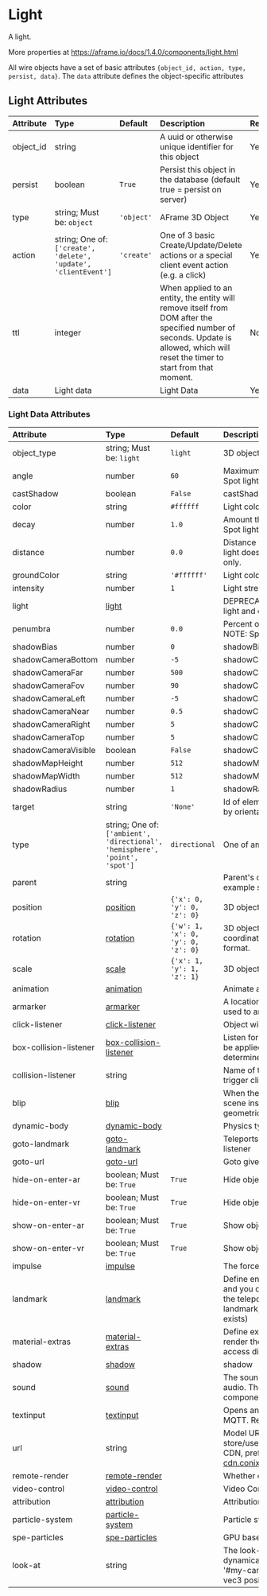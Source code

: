 
Light
=====


A light. 

More properties at <a href='https://aframe.io/docs/1.4.0/components/light.html'>https://aframe.io/docs/1.4.0/components/light.html</a>

All wire objects have a set of basic attributes ```{object_id, action, type, persist, data}```. The ```data``` attribute defines the object-specific attributes

Light Attributes
-----------------

|Attribute|Type|Default|Description|Required|
| :--- | :--- | :--- | :--- | :--- |
|object_id|string||A uuid or otherwise unique identifier for this object|Yes|
|persist|boolean|```True```|Persist this object in the database (default true = persist on server)|Yes|
|type|string; Must be: ```object```|```'object'```|AFrame 3D Object|Yes|
|action|string; One of: ```['create', 'delete', 'update', 'clientEvent']```|```'create'```|One of 3 basic Create/Update/Delete actions or a special client event action (e.g. a click)|Yes|
|ttl|integer||When applied to an entity, the entity will remove itself from DOM after the specified number of seconds. Update is allowed, which will reset the timer to start from that moment.|No|
|data|Light data||Light Data|Yes|

### Light Data Attributes

|Attribute|Type|Default|Description|Required|
| :--- | :--- | :--- | :--- | :--- |
|object_type|string; Must be: ```light```|```light```|3D object type.|Yes|
|angle|number|```60```|Maximum extent of spot light from its direction (in degrees). NOTE: Spot light type only.|No|
|castShadow|boolean|```False```|castShadow (point, spot, directional)|No|
|color|string|```#ffffff```|Light color.|No|
|decay|number|```1.0```|Amount the light dims along the distance of the light. NOTE: Point and Spot light type only.|No|
|distance|number|```0.0```|Distance where intensity becomes 0. If distance is 0, then the point light does not decay with distance. NOTE: Point and Spot light type only.|No|
|groundColor|string|```'#ffffff'```|Light color from below. NOTE: Hemisphere light type only|No|
|intensity|number|```1```|Light strength.|No|
|light|[light](light)||DEPRECATED: data.light.[property] is deprecated, use object_type: light and data.[property] instead.|No|
|penumbra|number|```0.0```|Percent of the spotlight cone that is attenuated due to penumbra. NOTE: Spot light type only.|No|
|shadowBias|number|```0```|shadowBias (castShadow=true)|No|
|shadowCameraBottom|number|```-5```|shadowCameraBottom (castShadow=true)|No|
|shadowCameraFar|number|```500```|shadowCameraFar (castShadow=true)|No|
|shadowCameraFov|number|```90```|shadowCameraFov (castShadow=true)|No|
|shadowCameraLeft|number|```-5```|shadowCameraBottom (castShadow=true)|No|
|shadowCameraNear|number|```0.5```|shadowCameraNear (castShadow=true)|No|
|shadowCameraRight|number|```5```|shadowCameraRight (castShadow=true)|No|
|shadowCameraTop|number|```5```|shadowCameraTop (castShadow=true)|No|
|shadowCameraVisible|boolean|```False```|shadowCameraVisible (castShadow=true)|No|
|shadowMapHeight|number|```512```|shadowMapHeight (castShadow=true)|No|
|shadowMapWidth|number|```512```|shadowMapWidth (castShadow=true)|No|
|shadowRadius|number|```1```|shadowRadius (castShadow=true)|No|
|target|string|```'None'```|Id of element the spot should point to. set to null to transform spotlight by orientation, pointing to it’s -Z axis. NOTE: Spot light type only.|No|
|type|string; One of: ```['ambient', 'directional', 'hemisphere', 'point', 'spot']```|```directional```|One of ambient, directional, hemisphere, point, spot.|No|
|parent|string||Parent's object_id. Child objects inherit attributes of their parent, for example scale and translation.|No|
|position|[position](position)|```{'x': 0, 'y': 0, 'z': 0}```|3D object position|No|
|rotation|[rotation](rotation)|```{'w': 1, 'x': 0, 'y': 0, 'z': 0}```|3D object rotation in quaternion representation; Right-handed coordinate system. Euler degrees are deprecated in wire message format.|No|
|scale|[scale](scale)|```{'x': 1, 'y': 1, 'z': 1}```|3D object scale|No|
|animation|[animation](animation)||Animate and tween values. |No|
|armarker|[armarker](armarker)||A location marker (such as an AprilTag, a lightAnchor, or an UWB tag), used to anchor scenes, or scene objects, in the real world.|No|
|click-listener|[click-listener](click-listener)||Object will listen for clicks|No|
|box-collision-listener|[box-collision-listener](box-collision-listener)||Listen for bounding-box collisions with user camera and hands. Must be applied to an object or model with geometric mesh. Collisions are determined by course bounding-box overlaps|No|
|collision-listener|string||Name of the collision-listener, default can be empty string. Collisions trigger click events|No|
|blip|[blip](blip)||When the object is created or deleted, it will animate in/out of the scene instead of appearing/disappearing instantly. Must have a geometric mesh.|No|
|dynamic-body|[dynamic-body](dynamic-body)||Physics type attached to the object. |No|
|goto-landmark|[goto-landmark](goto-landmark)||Teleports user to the landmark with the given name; Requires click-listener|No|
|goto-url|[goto-url](goto-url)||Goto given URL; Requires click-listener|No|
|hide-on-enter-ar|boolean; Must be: ```True```|```True```|Hide object when entering AR. Remove component to *not* hide|No|
|hide-on-enter-vr|boolean; Must be: ```True```|```True```|Hide object when entering VR. Remove component to *not* hide|No|
|show-on-enter-ar|boolean; Must be: ```True```|```True```|Show object when entering AR. Hidden otherwise|No|
|show-on-enter-vr|boolean; Must be: ```True```|```True```|Show object when entering VR. Hidden otherwise|No|
|impulse|[impulse](impulse)||The force applied using physics. Requires click-listener|No|
|landmark|[landmark](landmark)||Define entities as a landmark; Landmarks appears in the landmark list and you can move (teleport) to them; You can define the behavior of the teleport: if you will be at a fixed or random distance, looking at the landmark, fixed offset or if it is constrained by a navmesh (when it exists)|No|
|material-extras|[material-extras](material-extras)||Define extra material properties, namely texture encoding, whether to render the material's color and render order. The properties set here access directly Three.js material component. |No|
|shadow|[shadow](shadow)||shadow|No|
|sound|[sound](sound)||The sound component defines the entity as a source of sound or audio. The sound component is positional and is thus affected by the component's position. |No|
|textinput|[textinput](textinput)||Opens an HTML prompt when clicked. Sends text input as an event on MQTT. Requires click-listener.|No|
|url|string||Model URL. Store files paths under 'store/users/<username>' (e.g. store/users/wiselab/models/factory_robot_arm/scene.gltf); to use CDN, prefix with `https://arena-cdn.conix.io/` (e.g. https://arena-cdn.conix.io/store/users/wiselab/models/factory_robot_arm/scene.gltf)|No|
|remote-render|[remote-render](remote-render)||Whether or not an object should be remote rendered [Experimental]|No|
|video-control|[video-control](video-control)||Video Control|No|
|attribution|[attribution](attribution)||Attribution Component. Saves attribution data in any entity.|No|
|particle-system|[particle-system](particle-system)||Particle system component for A-Frame. |No|
|spe-particles|[spe-particles](spe-particles)||GPU based particle systems in A-Frame. |No|
|look-at|string||The look-at component defines the behavior for an entity to dynamically rotate or face towards another entity or position. Use '#my-camera' to face the user camera, otherwise can take either a vec3 position or a query selector to another entity.|No|

